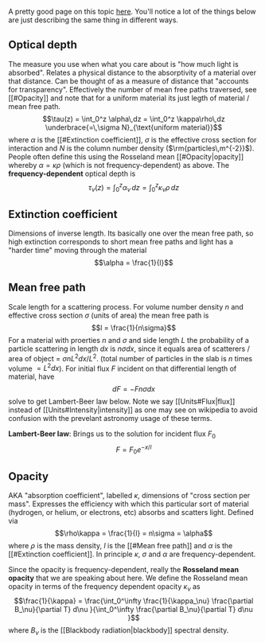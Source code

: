 A pretty good page on this topic [here](http://spiff.rit.edu/classes/phys440/lectures/optd/optd.html). You'll notice a lot of the things below are just describing the same thing in different ways.

## Optical depth
The measure you use when what you care about is "how much light is absorbed". Relates a physical distance to the absorptivity of a material over that distance. Can be thought of as a measure of distance that "accounts for transparency". Effectively the number of mean free paths traversed, see [[#Opacity]] and note that for a uniform material its just legth of material / mean free path.$$\tau(z) = \int_0^z \alpha\,dz = \int_0^z \kappa\rho\,dz \underbrace{=\,\sigma N}_{\text{uniform material}}$$where $\alpha$ is the [[#Extinction coefficient]], $\sigma$ is the effective cross section for interaction and $N$ is the column number density ($\rm{particles\,m^{-2}}$). People often define this using the Rosseland mean [[#Opacity|opacity]] whereby $\alpha = \kappa \rho$ (which is not frequency-dependent) as above. The **frequency-dependent** optical depth is$$\tau_\nu(z) = \int_0^z \alpha_\nu\,dz = \int_0^z \kappa_\nu\rho\,dz$$

## Extinction coefficient
Dimensions of inverse length. Its basically one over the mean free path, so high extinction corresponds to short mean free paths and light has a "harder time" moving through the material $$\alpha = \frac{1}{l}$$


## Mean free path
Scale length for a scattering process. For volume number density $n$ and effective cross section $\sigma$ (units of area) the mean free path is $$l = \frac{1}{n\sigma}$$For a material with proerties $n$ and $\sigma$ and side length $L$ the probability of a particle scattering in length $dx$ is $n\sigma dx$, since it equals area of scatterers / area of object = $\sigma n L^2 dx / L^2$. (total number of particles in the slab is $n$ times volume $=L^2 dx$). For initial flux $F$ incident on that differential length of material, have $$dF = -F n \sigma dx$$solve to get Lambert-Beer law below. Note we say [[Units#Flux|flux]] instead of [[Units#Intensity|intensity]] as one may see on wikipedia to avoid confusion with the prevelant astronomy usage of these terms.

**Lambert-Beer law**:
Brings us to the solution for incident flux $F_0$
$$F = F_0 e^{-x/l}$$


## Opacity
AKA "absorption coefficient", labelled $\kappa$, dimensions of "cross section per mass". Expresses the efficiency with which this particular sort of material (hydrogen, or helium, or electrons, etc) absorbs and scatters light. Defined via $$\rho\kappa = \frac{1}{l} = n\sigma = \alpha$$where $\rho$ is the mass density, $l$ is the [[#Mean free path]] and $\alpha$ is the [[#Extinction coefficient]]. In principle $\kappa$, $\sigma$ and $\alpha$ are frequency-dependent.

Since the opacity is frequency-dependent, really the **Rosseland mean opacity** that we are speaking about here. We define the Rosseland mean opacity in terms of the frequency dependent opacity $\kappa_\nu$ as$$\frac{1}{\kappa} = \frac{\int_0^\infty \frac{1}{\kappa_\nu} \frac{\partial B_\nu}{\partial T} d\nu }{\int_0^\infty \frac{\partial B_\nu}{\partial T} d\nu }$$where $B_\nu$ is the [[Blackbody radiation|blackbody]] spectral density. 